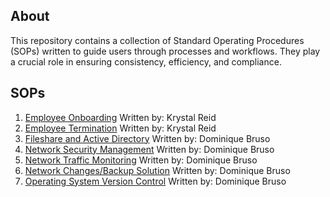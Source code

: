 ## About
This repository contains a collection of Standard Operating Procedures (SOPs) written to guide users through processes and workflows. They play a crucial role in ensuring consistency, efficiency, and compliance.

## SOPs

1. [Employee Onboarding]() Written by: Krystal Reid
2. [Employee Termination]() Written by: Krystal Reid
3. [Fileshare and Active Directory]() Written by: Dominique Bruso
4. [Network Security Management]() Written by: Dominique Bruso
5. [Network Traffic Monitoring]() Written by: Dominique Bruso
6. [Network Changes/Backup Solution]() Written by: Dominique Bruso
7. [Operating System Version Control]() Written by: Dominique Bruso 
